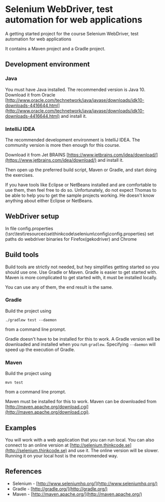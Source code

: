 # Selenium WebDriver, test automation for web applications

A getting started project for the course Selenium WebDriver, test automation for web applications

It contains a Maven project and a Gradle project.

## Development environment

### Java

You must have Java installed. The recommended version is Java 10.
Download it from Oracle [http://www.oracle.com/technetwork/java/javase/downloads/jdk10-downloads-4416644.html](http://www.oracle.com/technetwork/java/javase/downloads/jdk10-downloads-4416644.html)
and install it.

### IntelliJ IDEA

The recommended development environment is IntelliJ IDEA. The community version is more then enough for this course. 

Download it from Jet BRAINS [https://www.jetbrains.com/idea/download/](https://www.jetbrains.com/idea/download/) and install it.

Then open up the preferred build script, Maven or Gradle, and start doing the exercises. 

If you have tools like Eclipse or NetBeans installed and are comfortable to use them, then feel free to do so. 
Unfortunately, do not expect Thomas to be able to help you to get the sample projects working. He doesn't know anything about either Eclipse or NetBeans.

## WebDriver setup

In file config.properties (\src\test\resources\se\thinkcode\selenium\config\config.properties) set paths do webdriver binaries for Firefox(gekodriver) and Chrome

## Build tools

Build tools are strictly not needed, but hey simplifies getting started so you should use one. Use Gradle or Maven. Gradle is easier to get started with.  Maven is more complicated to get started with, it must be installed locally. 

You can use any of them, the end result is the same.

### Gradle

Build the project using 

```
./gradlew test --daemon
```

from a command line prompt.

Gradle doesn't have to be installed for this to work. A Gradle version will be downloaded and installed when you run `gradlew`.
Specifying `--daemon` will speed up the execution of Gradle.

### Maven

Build the project using 

```
mvn test
```

from a command line prompt.

Maven must be installed for this to work. Maven can be downloaded from [http://maven.apache.org/download.cgi](http://maven.apache.org/download.cgi).

## Examples

You will work with a web application that you can run local. You can also 
connect to an online version at [http://selenium.thinkcode.se](http://selenium.thinkcode.se) 
and use it. The online version will be slower. Running it on your local host is 
the recommended way.

## References

* Selenium - [http://www.seleniumhq.org/](http://www.seleniumhq.org/)
* Gradle - [http://gradle.org/](http://gradle.org/)
* Maven - [http://maven.apache.org/](http://maven.apache.org/)
